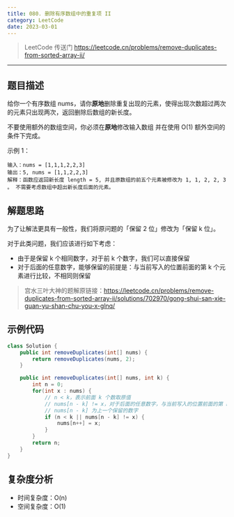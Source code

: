 ```yaml
---
title: 080. 删除有序数组中的重复项 II
category: LeetCode
date: 2023-03-01
---
```


> LeetCode 传送门 https://leetcode.cn/problems/remove-duplicates-from-sorted-array-ii/

---

## 题目描述 <Badge text="中等" type="warning"/>

给你一个有序数组 nums，请你**原地**删除重复出现的元素，使得出现次数超过两次的元素只出现两次，返回删除后数组的新长度。

不要使用额外的数组空间，你必须在**原地**修改输入数组 并在使用 O(1) 额外空间的条件下完成。

示例 1：

```
输入：nums = [1,1,1,2,2,3]
输出：5, nums = [1,1,2,2,3]
解释：函数应返回新长度 length = 5, 并且原数组的前五个元素被修改为 1, 1, 2, 2, 3 。 不需要考虑数组中超出新长度后面的元素。
```

## 解题思路

为了让解法更具有一般性，我们将原问题的「保留 2 位」修改为「保留 k 位」。

对于此类问题，我们应该进行如下考虑：

- 由于是保留 k 个相同数字，对于前 k 个数字，我们可以直接保留
- 对于后面的任意数字，能够保留的前提是：与当前写入的位置前面的第 k 个元素进行比较，不相同则保留

> 宫水三叶大神的题解原链接：https://leetcode.cn/problems/remove-duplicates-from-sorted-array-ii/solutions/702970/gong-shui-san-xie-guan-yu-shan-chu-you-x-glnq/

## 示例代码

```java
class Solution {
    public int removeDuplicates(int[] nums) {
        return removeDuplicates(nums, 2);
    }

    public int removeDuplicates(int[] nums, int k) {
        int n = 0;
        for(int x : nums) {
            // n < k，表示前面 k 个数取原值
            // nums[n - k] != x，对于后面的任意数字，与当前写入的位置前面的第 k 个元素进行比较，不相同则保留
            // nums[n - k] 为上一个保留的数字
            if (n < k || nums[n - k] != x) {
                nums[n++] = x;
            }
        }
        return n;
    }
}
```

## 复杂度分析

- 时间复杂度：O(n)
- 空间复杂度：O(1)